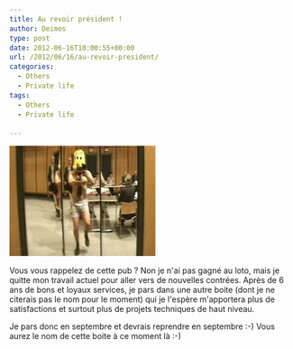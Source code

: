 ```yaml
---
title: Au revoir président !
author: Deimos
type: post
date: 2012-06-16T10:00:55+00:00
url: /2012/06/16/au-revoir-president/
categories:
  - Others
  - Private life
tags:
  - Others
  - Private life

---
```

![au_revoir_president](/images/au_revoir_president.jpg)

Vous vous rappelez de cette pub ? Non je n'ai pas gagné au loto, mais je quitte mon travail actuel pour aller vers de nouvelles contrées. Après de 6 ans de bons et loyaux services, je pars dans une autre boite (dont je ne citerais pas le nom pour le moment) qui je l'espère m'apportera plus de satisfactions et surtout plus de projets techniques de haut niveau.

Je pars donc en septembre et devrais reprendre en septembre :-) Vous aurez le nom de cette boite à ce moment là :-)